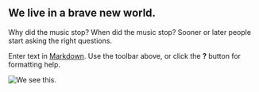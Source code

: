 ## We live in a brave new world.

Why did the music stop? When did the music stop? Sooner or later people start asking the right questions.

Enter text in [Markdown](http://daringfireball.net/projects/markdown/). Use the toolbar above, or click the **?** button for formatting help.

![We see this.](/http://bicyclelab.com/wp-content/uploads/custom-bike-pic.png)

